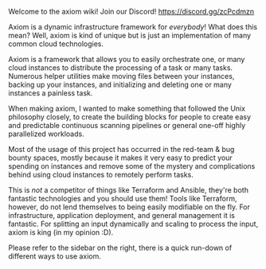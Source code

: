 Welcome to the axiom wiki! Join our Discord! https://discord.gg/zcPcdmzn

Axiom is a dynamic infrastructure framework for *everybody*! What does this mean? Well, axiom is kind of unique but is just an implementation of many common cloud technologies. 

Axiom is a framework that allows you to easily orchestrate one, or many cloud instances to distribute the processing of a task or many tasks. Numerous helper utilities make moving files between your instances, backing up your instances, and initializing and deleting one or many instances a painless task. 

When making axiom, I wanted to make something that followed the Unix philosophy closely, to create the building blocks for people to create easy and predictable continuous scanning pipelines or general one-off highly parallelized workloads. 

Most of the usage of this project has occurred in the red-team & bug bounty spaces, mostly because it makes it very easy to predict your spending on instances and remove some of the mystery and complications behind using cloud instances to remotely perform tasks.

This is *not* a competitor of things like Terraform and Ansible, they're both fantastic technologies and you should use them! Tools like Terraform, however, do not lend themselves to being easily modifiable on the fly. For infrastructure, application deployment, and general management it is fantastic. For splitting an input dynamically and scaling to process the input, axiom is king (in my opinion :D).

Please refer to the sidebar on the right, there is a quick run-down of different ways to use axiom. 